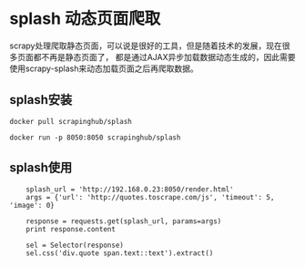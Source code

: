 # splash 动态页面爬取
scrapy处理爬取静态页面，可以说是很好的工具，但是随着技术的发展，现在很多页面都不再是静态页面了，
都是通过AJAX异步加载数据动态生成的，因此需要使用scrapy-splash来动态加载页面之后再爬取数据。

## splash安装
``` 
docker pull scrapinghub/splash

docker run -p 8050:8050 scrapinghub/splash

```

## splash使用
``` 
    splash_url = 'http://192.168.0.23:8050/render.html'
    args = {'url': 'http://quotes.toscrape.com/js', 'timeout': 5, 'image': 0}

    response = requests.get(splash_url, params=args)
    print response.content

    sel = Selector(response)
    sel.css('div.quote span.text::text').extract()
```